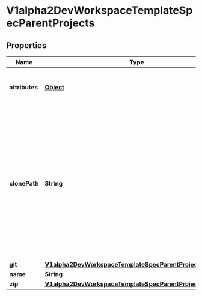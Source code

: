 

# V1alpha2DevWorkspaceTemplateSpecParentProjects

## Properties

Name | Type | Description | Notes
------------ | ------------- | ------------- | -------------
**attributes** | [**Object**](.md) | Map of implementation-dependant free-form YAML attributes. |  [optional]
**clonePath** | **String** | Path relative to the root of the projects to which this project should be cloned into. This is a unix-style relative path (i.e. uses forward slashes). The path is invalid if it is absolute or tries to escape the project root through the usage of &#39;..&#39;. If not specified, defaults to the project name. |  [optional]
**git** | [**V1alpha2DevWorkspaceTemplateSpecParentProjectsItemsGit**](V1alpha2DevWorkspaceTemplateSpecParentProjectsItemsGit.md) |  |  [optional]
**name** | **String** | Project name | 
**zip** | [**V1alpha2DevWorkspaceTemplateSpecParentProjectsItemsZip**](V1alpha2DevWorkspaceTemplateSpecParentProjectsItemsZip.md) |  |  [optional]



